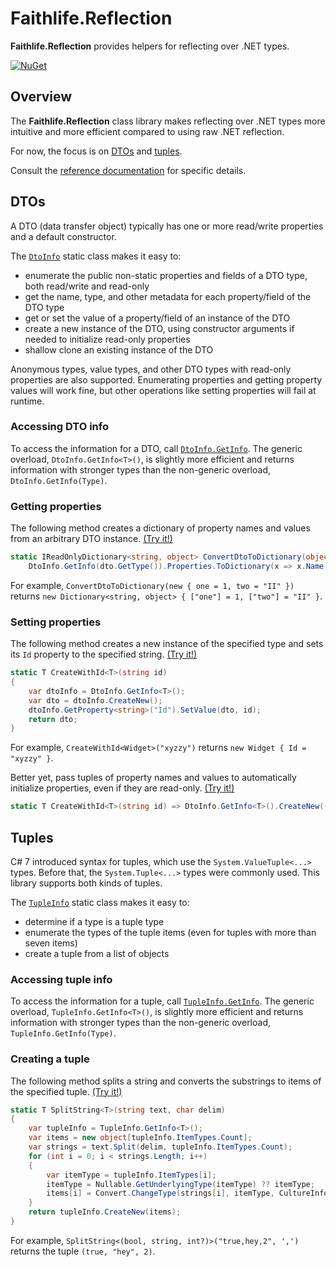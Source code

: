 # Faithlife.Reflection

**Faithlife.Reflection** provides helpers for reflecting over .NET types.

[![NuGet](https://img.shields.io/nuget/v/Faithlife.Reflection.svg)](https://www.nuget.org/packages/Faithlife.Reflection)

## Overview

The **Faithlife.Reflection** class library makes reflecting over .NET types more intuitive and more efficient compared to using raw .NET reflection.

For now, the focus is on [DTOs](#dtos) and [tuples](#tuples).

Consult the [reference documentation](Faithlife.Reflection.md) for specific details.

## DTOs

A DTO (data transfer object) typically has one or more read/write properties and a default constructor.

The [`DtoInfo`](Faithlife.Reflection/DtoInfo.md) static class makes it easy to:

* enumerate the public non-static properties and fields of a DTO type, both read/write and read-only
* get the name, type, and other metadata for each property/field of the DTO type
* get or set the value of a property/field of an instance of the DTO
* create a new instance of the DTO, using constructor arguments if needed to initialize read-only properties
* shallow clone an existing instance of the DTO

Anonymous types, value types, and other DTO types with read-only properties are also supported. Enumerating properties and getting property values will work fine, but other operations like setting properties will fail at runtime.

### Accessing DTO info

To access the information for a DTO, call [`DtoInfo.GetInfo`](Faithlife.Reflection/DtoInfo/GetInfo.md). The generic overload, `DtoInfo.GetInfo<T>()`, is slightly more efficient and returns information with stronger types than the non-generic overload, `DtoInfo.GetInfo(Type)`.

### Getting properties

The following method creates a dictionary of property names and values from an arbitrary DTO instance. [(Try it!)](https://dotnetfiddle.net/27H2j1)

```csharp
static IReadOnlyDictionary<string, object> ConvertDtoToDictionary(object dto) =>
    DtoInfo.GetInfo(dto.GetType()).Properties.ToDictionary(x => x.Name, x => x.GetValue(dto));
```

For example, `ConvertDtoToDictionary(new { one = 1, two = "II" })` returns `new Dictionary<string, object> { ["one"] = 1, ["two"] = "II" }`.

### Setting properties

The following method creates a new instance of the specified type and sets its `Id` property to the specified string. [(Try it!)](https://dotnetfiddle.net/mB0jFF)

```csharp
static T CreateWithId<T>(string id)
{
    var dtoInfo = DtoInfo.GetInfo<T>();
    var dto = dtoInfo.CreateNew();
    dtoInfo.GetProperty<string>("Id").SetValue(dto, id);
    return dto;
}
```

For example, `CreateWithId<Widget>("xyzzy")` returns `new Widget { Id = "xyzzy" }`.

Better yet, pass tuples of property names and values to automatically initialize properties, even if they are read-only. [(Try it!)](https://dotnetfiddle.net/5TJSiB)

```csharp
static T CreateWithId<T>(string id) => DtoInfo.GetInfo<T>().CreateNew(("Id", id));
```

## Tuples

C# 7 introduced syntax for tuples, which use the `System.ValueTuple<...>` types. Before that, the `System.Tuple<...>` types were commonly used. This library supports both kinds of tuples.

The [`TupleInfo`](Faithlife.Reflection/TupleInfo.md) static class makes it easy to:

* determine if a type is a tuple type
* enumerate the types of the tuple items (even for tuples with more than seven items)
* create a tuple from a list of objects

### Accessing tuple info

To access the information for a tuple, call [`TupleInfo.GetInfo`](Faithlife.Reflection/TupleInfo/GetInfo.md). The generic overload, `TupleInfo.GetInfo<T>()`, is slightly more efficient and returns information with stronger types than the non-generic overload, `TupleInfo.GetInfo(Type)`.

### Creating a tuple

The following method splits a string and converts the substrings to items of the specified tuple. [(Try it!)](https://dotnetfiddle.net/TBqxXW)

```csharp
static T SplitString<T>(string text, char delim)
{
    var tupleInfo = TupleInfo.GetInfo<T>();
    var items = new object[tupleInfo.ItemTypes.Count];
    var strings = text.Split(delim, tupleInfo.ItemTypes.Count);
    for (int i = 0; i < strings.Length; i++)
    {
        var itemType = tupleInfo.ItemTypes[i];
        itemType = Nullable.GetUnderlyingType(itemType) ?? itemType;
        items[i] = Convert.ChangeType(strings[i], itemType, CultureInfo.InvariantCulture);
    }
    return tupleInfo.CreateNew(items);
}
```

For example, `SplitString<(bool, string, int?)>("true,hey,2", ',')` returns the tuple `(true, "hey", 2)`.
